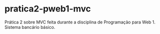 # pratica2-pweb1-mvc
Prática 2 sobre MVC feita durante a disciplina de Programação para Web 1. Sistema bancário básico.
